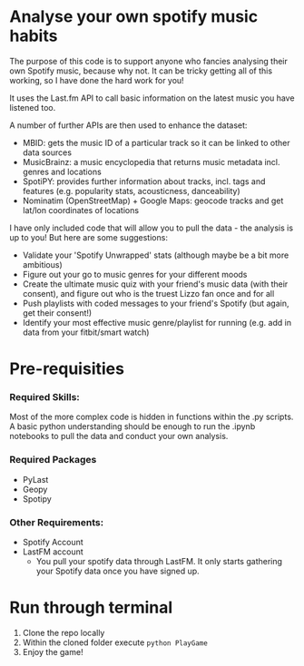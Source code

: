 # Analyse your own spotify music habits
The purpose of this code is to support anyone who fancies analysing their own Spotify music, because why not. It can be tricky getting all of this working, so I have done the hard work for you!

It uses the Last.fm API to call basic information on the latest music you have listened too.

A number of further APIs are then used to enhance the dataset: 
- MBID: gets the music ID of a particular track so it can be linked to other data sources
- MusicBrainz: a music encyclopedia that returns music metadata incl. genres and locations
- SpotiPY: provides further information about tracks, incl. tags and features (e.g. popularity stats, acousticness, danceability)
- Nominatim (OpenStreetMap) + Google Maps: geocode tracks and get lat/lon coordinates of locations


I have only included code that will allow you to pull the data - the analysis is up to you! But here are some suggestions:
- Validate your 'Spotify Unwrapped' stats (although maybe be a bit more ambitious)
- Figure out your go to music genres for your different moods
- Create the ultimate music quiz with your friend's music data (with their consent), and figure out who is the truest Lizzo fan once and for all
- Push playlists with coded messages to your friend's Spotify (but again, get their consent!)
- Identify your most effective music genre/playlist for running (e.g. add in data from your fitbit/smart watch)



# Pre-requisities

### Required Skills:
Most of the more complex code is hidden in functions within the .py scripts. A basic python understanding should be enough to run the .ipynb notebooks to pull the data and conduct your own analysis. 

### Required Packages
- PyLast
- Geopy
- Spotipy 

### Other Requirements:
- Spotify Account
- LastFM account
    - You pull your spotify data through LastFM. It only starts gathering your Spotify data once you have signed up.

# Run through terminal 
1. Clone the repo locally
2. Within the cloned folder execute `python PlayGame`
3. Enjoy the game!     


 

